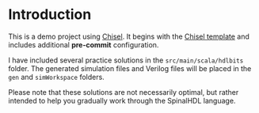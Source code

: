 # Introduction

This is a demo project using [Chisel](https://github.com/chipsalliance/chisel). It begins with the [Chisel template](https://github.com/chipsalliance/chisel-template) and includes additional **pre-commit** configuration.

I have included several practice solutions in the `src/main/scala/hdlbits` folder. The generated simulation files and Verilog files will be placed in the `gen` and `simWorkspace` folders.

Please note that these solutions are not necessarily optimal, but rather intended to help you gradually work through the SpinalHDL language.
